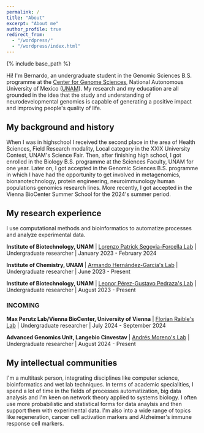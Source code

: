 ```yaml
---
permalink: /
title: "About"
excerpt: "About me"
author_profile: true
redirect_from: 
  - "/wordpress/"
  - "/wordpress/index.html"
---
```


{% include base_path %}

Hi! I'm Bernardo, an undergraduate student in the Genomic Sciences B.S. programme at the [Center for Genome Sciences](https://www.ccg.unam.mx/en/), National Autonomous University of Mexico ([UNAM](https://www.unam.mx/)). My research and my education are all grounded in the idea that the study and understanding of neurodevelopmental genomics is capable of generating a positive impact and improving people's quality of life.

## My background and history
When I was in highschool I received the second place in the area of Health
Sciences, Field Research modality, Local category in the XXIX University
Contest, UNAM's Science Fair. Then, after finishing high school, I got enrolled
in the Biology B.S. programme at the Sciences Faculty, UNAM for one year. Later
on, I got accepted in the Genomic Sciences B.S. programme in which I have had the opportunity to get involved in
metagenomics, bionanotechnology, protein engineering, neuroimmunology human
populations genomics research lines. More recently, I got accepted in the Vienna
BioCenter Summer School for the 2024's summer period.

## My research experience
I use computational methods and bioinformatics to automatize processes and analyze experimental data.

**Institute of Biotechnology, UNAM** \| [Lorenzo Patrick Segovia-Forcella Lab](https://www.ibt.unam.mx/agrupacion/direccion-22/departamento-de-ingenieria-celular-y-biocatalisis-48/grupo-del-dr-lorenzo-segovia-12)
\| Undergraduate researcher \| January 2023 - February 2024 

**Institute of Chemistry, UNAM** \| [Armando Hernández-García's Lab](https://sites.google.com/iquimica.unam.mx/armandohernandezgarcia/bienvenidos?authuser=0)
\| Undergraduate researcher \| June 2023 - Present

**Institute of Biotechnology, UNAM** \| [Leonor Pérez-Gustavo Pedraza's Lab](https://www.ibt.unam.mx/agrupacion/direccion-22/departamento-de-medicina-molecular-y-bioprocesos-52/consorcio-neuroinmunobiologia-123)
\| Undergraduate researcher \| August 2023 - Present

### INCOMING

**Max Perutz Lab/Vienna BioCenter, University of Vienna** \| [Florian Raible's Lab](https://www.maxperutzlabs.ac.at/research/research-groups/raible)
\| Undergraduate researcher \| July 2024 - September 2024

**Advanced Genomics Unit, Langebio Cinvestav** \| [Andrés Moreno's Lab](http://www.morenolab.org/)
\| Undergraduate researcher \| August 2024 - Present

## My intellectual communities
I'm a multitask person, integrating disciplines like computer science, bioinformatics and wet lab techniques. In terms of academic specialities, I spend a lot of time in the fields of processes automatization, big data analysis and I'm keen on network theory applied to systems biology. I often use more probabilistic and statistical forms for data anaylsis and then support them with experimental data. I'm also into a wide range of topics like regeneration, cancer cell activation markers and Alzheimer's immune response cell markers. 